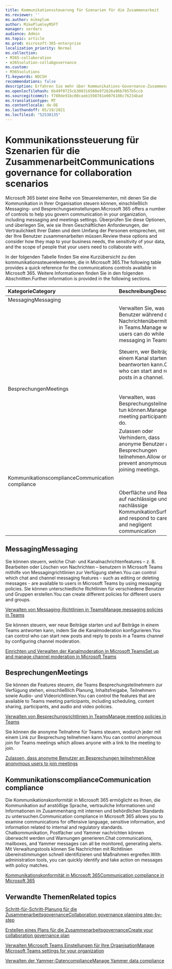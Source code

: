 ```yaml
---
title: Kommunikationssteuerung für Szenarien für die Zusammenarbeit
ms.reviewer: ''
ms.author: mikeplum
author: MikePlumleyMSFT
manager: serdars
audience: Admin
ms.topic: article
ms.prod: microsoft-365-enterprise
localization_priority: Normal
ms.collection:
- M365-collaboration
- m365solution-collabgovernance
ms.custom:
- M365solutions
f1.keywords: NOCSH
recommendations: false
description: Erfahren Sie mehr über Kommunikations-Governance-Zusammenarbeitsszenarien.
ms.openlocfilehash: 6b49f0725cb300316580e972626a96b7057b5ccb
ms.sourcegitcommit: f780de91bc00caeb1598781e0076106c76234bad
ms.translationtype: MT
ms.contentlocale: de-DE
ms.lasthandoff: 05/19/2021
ms.locfileid: "52538135"
---
```

# <a name="communications-governance-for-collaboration-scenarios"></a><span data-ttu-id="ac836-103">Kommunikationssteuerung für Szenarien für die Zusammenarbeit</span><span class="sxs-lookup"><span data-stu-id="ac836-103">Communications governance for collaboration scenarios</span></span>

<span data-ttu-id="ac836-104">Microsoft 365 bietet eine Reihe von Steuerelementen, mit denen Sie die Kommunikation in Ihrer Organisation steuern können, einschließlich Messaging- und Besprechungseinstellungen.</span><span class="sxs-lookup"><span data-stu-id="ac836-104">Microsoft 365 offers a number of controls to help you govern communication in your organization, including messaging and meetings settings.</span></span> <span data-ttu-id="ac836-105">Überprüfen Sie diese Optionen, und überlegen Sie, wie sie Ihren Geschäftlichen Anforderungen, der Vertraulichkeit Ihrer Daten und dem Umfang der Personen entsprechen, mit der Ihre Benutzer zusammenarbeiten müssen.</span><span class="sxs-lookup"><span data-stu-id="ac836-105">Review these options and consider how they map to your business needs, the sensitivity of your data, and the scope of people that your users need to collaborate with.</span></span>

<span data-ttu-id="ac836-106">In der folgenden Tabelle finden Sie eine Kurzübersicht zu den kommunikationssteuerelementen, die in Microsoft 365.</span><span class="sxs-lookup"><span data-stu-id="ac836-106">The following table provides a quick reference for the communications controls available in Microsoft 365.</span></span> <span data-ttu-id="ac836-107">Weitere Informationen finden Sie in den folgenden Abschnitten.</span><span class="sxs-lookup"><span data-stu-id="ac836-107">Further information is provided in the following sections.</span></span>

|<span data-ttu-id="ac836-108">Kategorie</span><span class="sxs-lookup"><span data-stu-id="ac836-108">Category</span></span>|<span data-ttu-id="ac836-109">Beschreibung</span><span class="sxs-lookup"><span data-stu-id="ac836-109">Description</span></span>|<span data-ttu-id="ac836-110">Referenz</span><span class="sxs-lookup"><span data-stu-id="ac836-110">Reference</span></span>|
|:-------|:----------|:--------|
|<span data-ttu-id="ac836-111">Messaging</span><span class="sxs-lookup"><span data-stu-id="ac836-111">Messaging</span></span>|||
||<span data-ttu-id="ac836-112">Verwalten Sie, was Benutzer während der Nachrichtenübermittlung in Teams.</span><span class="sxs-lookup"><span data-stu-id="ac836-112">Manage what users can do while messaging in Teams.</span></span>|[<span data-ttu-id="ac836-113">Verwalten von Messaging-Richtlinien in Teams</span><span class="sxs-lookup"><span data-stu-id="ac836-113">Manage messaging policies in Teams</span></span>](/microsoftteams/messaging-policies-in-teams)|
||<span data-ttu-id="ac836-114">Steuern, wer Beiträge in einem Kanal starten und beantworten kann.</span><span class="sxs-lookup"><span data-stu-id="ac836-114">Control who can start and reply to posts in a channel.</span></span>|[<span data-ttu-id="ac836-115">Einrichten und Verwalten der Kanalmoderation in Microsoft Teams</span><span class="sxs-lookup"><span data-stu-id="ac836-115">Set up and manage channel moderation in Microsoft Teams</span></span>](/microsoftteams/manage-channel-moderation-in-teams)|
|<span data-ttu-id="ac836-116">Besprechungen</span><span class="sxs-lookup"><span data-stu-id="ac836-116">Meetings</span></span>|||
||<span data-ttu-id="ac836-117">Verwalten, was Besprechungsteilnehmer tun können.</span><span class="sxs-lookup"><span data-stu-id="ac836-117">Manage what meeting participants can do.</span></span>|[<span data-ttu-id="ac836-118">Verwalten von Besprechungsrichtlinien in Teams</span><span class="sxs-lookup"><span data-stu-id="ac836-118">Manage meeting policies in Teams</span></span>](/microsoftteams/meeting-policies-in-teams)|
||<span data-ttu-id="ac836-119">Zulassen oder Verhindern, dass anonyme Benutzer an Besprechungen teilnehmen.</span><span class="sxs-lookup"><span data-stu-id="ac836-119">Allow or prevent anonymous users joining meetings.</span></span>|[<span data-ttu-id="ac836-120">Zulassen, dass anonyme Benutzer an Besprechungen teilnehmen</span><span class="sxs-lookup"><span data-stu-id="ac836-120">Allow anonymous users to join meetings</span></span>](/microsoftteams/meeting-settings-in-teams#allow-anonymous-users-to-join-meetings)|
|<span data-ttu-id="ac836-121">Kommunikationscompliance</span><span class="sxs-lookup"><span data-stu-id="ac836-121">Communication compliance</span></span>|||
||<span data-ttu-id="ac836-122">Oberfläche und Reaktion auf nachlässige und nachlässige Kommunikation</span><span class="sxs-lookup"><span data-stu-id="ac836-122">Surface and respond to careless and negligent communication</span></span>|[<span data-ttu-id="ac836-123">Kommunikationskonformität in Microsoft 365</span><span class="sxs-lookup"><span data-stu-id="ac836-123">Communication compliance in Microsoft 365</span></span>](../compliance/communication-compliance.md)|

## <a name="messaging"></a><span data-ttu-id="ac836-124">Messaging</span><span class="sxs-lookup"><span data-stu-id="ac836-124">Messaging</span></span>

<span data-ttu-id="ac836-125">Sie können steuern, welche Chat- und Kanalnachrichtenfeatures – z. B. Bearbeiten oder Löschen von Nachrichten – benutzern in Microsoft Teams mithilfe von Messagingrichtlinien zur Verfügung stehen.</span><span class="sxs-lookup"><span data-stu-id="ac836-125">You can control which chat and channel messaging features - such as editing or deleting messages - are available to users in Microsoft Teams by using messaging policies.</span></span> <span data-ttu-id="ac836-126">Sie können unterschiedliche Richtlinien für verschiedene Benutzer und Gruppen erstellen.</span><span class="sxs-lookup"><span data-stu-id="ac836-126">You can create different policies for different users and groups.</span></span>

[<span data-ttu-id="ac836-127">Verwalten von Messaging-Richtlinien in Teams</span><span class="sxs-lookup"><span data-stu-id="ac836-127">Manage messaging policies in Teams</span></span>](/microsoftteams/messaging-policies-in-teams)

<span data-ttu-id="ac836-128">Sie können steuern, wer neue Beiträge starten und auf Beiträge in einem Teams antworten kann, indem Sie die Kanalmoderation konfigurieren.</span><span class="sxs-lookup"><span data-stu-id="ac836-128">You can control who can start new posts and reply to posts in a Teams channel by configuring channel moderation.</span></span>

[<span data-ttu-id="ac836-129">Einrichten und Verwalten der Kanalmoderation in Microsoft Teams</span><span class="sxs-lookup"><span data-stu-id="ac836-129">Set up and manage channel moderation in Microsoft Teams</span></span>](/microsoftteams/manage-channel-moderation-in-teams)

## <a name="meetings"></a><span data-ttu-id="ac836-130">Besprechungen</span><span class="sxs-lookup"><span data-stu-id="ac836-130">Meetings</span></span>

<span data-ttu-id="ac836-131">Sie können die Features steuern, die Teams Besprechungsteilnehmern zur Verfügung stehen, einschließlich Planung, Inhaltsfreigabe, Teilnehmern sowie Audio- und Videorichtlinien.</span><span class="sxs-lookup"><span data-stu-id="ac836-131">You can control the features that are available to Teams meeting participants, including scheduling, content sharing, participants, and audio and video policies.</span></span>

[<span data-ttu-id="ac836-132">Verwalten von Besprechungsrichtlinien in Teams</span><span class="sxs-lookup"><span data-stu-id="ac836-132">Manage meeting policies in Teams</span></span>](/microsoftteams/meeting-policies-in-teams)

<span data-ttu-id="ac836-133">Sie können die anonyme Teilnahme für Teams steuern, wodurch jeder mit einem Link zur Besprechung teilnehmen kann.</span><span class="sxs-lookup"><span data-stu-id="ac836-133">You can control anonymous join for Teams meetings which allows anyone with a link to the meeting to join.</span></span>

[<span data-ttu-id="ac836-134">Zulassen, dass anonyme Benutzer an Besprechungen teilnehmen</span><span class="sxs-lookup"><span data-stu-id="ac836-134">Allow anonymous users to join meetings</span></span>](/microsoftteams/meeting-settings-in-teams#allow-anonymous-users-to-join-meetings)


## <a name="communication-compliance"></a><span data-ttu-id="ac836-135">Kommunikationscompliance</span><span class="sxs-lookup"><span data-stu-id="ac836-135">Communication compliance</span></span>

<span data-ttu-id="ac836-136">Die Kommunikationskonformität in Microsoft 365 ermöglicht es Ihnen, die Kommunikation auf anstößige Sprache, vertrauliche Informationen und Informationen im Zusammenhang mit internen und behördlichen Standards zu untersuchen.</span><span class="sxs-lookup"><span data-stu-id="ac836-136">Communication compliance in Microsoft 365 allows you to examine communications for offensive language, sensitive information, and information related to internal and regulatory standards.</span></span> <span data-ttu-id="ac836-137">Chatkommunikation, Postfächer und Yammer nachrichten können überwacht werden und Warnungen generieren.</span><span class="sxs-lookup"><span data-stu-id="ac836-137">Chat communications, mailboxes, and Yammer messages can all be monitored, generating alerts.</span></span> <span data-ttu-id="ac836-138">Mit Verwaltungstools können Sie Nachrichten mit Richtlinien übereinstimmungen schnell identifizieren und Maßnahmen ergreifen.</span><span class="sxs-lookup"><span data-stu-id="ac836-138">With administration tools, you can quickly identify and take action on messages with policy matches.</span></span>

[<span data-ttu-id="ac836-139">Kommunikationskonformität in Microsoft 365</span><span class="sxs-lookup"><span data-stu-id="ac836-139">Communication compliance in Microsoft 365</span></span>](../compliance/communication-compliance.md)

## <a name="related-topics"></a><span data-ttu-id="ac836-140">Verwandte Themen</span><span class="sxs-lookup"><span data-stu-id="ac836-140">Related topics</span></span>

[<span data-ttu-id="ac836-141">Schritt-für-Schritt-Planung für die Zusammenarbeitsgovernance</span><span class="sxs-lookup"><span data-stu-id="ac836-141">Collaboration governance planning step-by-step</span></span>](collaboration-governance-overview.md#collaboration-governance-planning-step-by-step)

[<span data-ttu-id="ac836-142">Erstellen eines Plans für die Zusammenarbeitsgovernance</span><span class="sxs-lookup"><span data-stu-id="ac836-142">Create your collaboration governance plan</span></span>](collaboration-governance-first.md)

[<span data-ttu-id="ac836-143">Verwalten Microsoft Teams Einstellungen für Ihre Organisation</span><span class="sxs-lookup"><span data-stu-id="ac836-143">Manage Microsoft Teams settings for your organization</span></span>](/microsoftteams/enable-features-office-365)

[<span data-ttu-id="ac836-144">Verwalten der Yammer-Datencompliance</span><span class="sxs-lookup"><span data-stu-id="ac836-144">Manage Yammer data compliance</span></span>](/yammer/manage-security-and-compliance/manage-data-compliance)